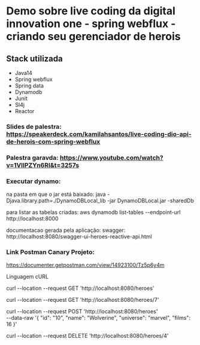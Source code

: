 
# Demo sobre live coding da digital innovation one - spring webflux - criando seu gerenciador de herois

## Stack utilizada

  * Java14
  * Spring webflux
  * Spring data
  * Dynamodb
  * Junit
  * Sl4j
  * Reactor
  

### Slides de palestra: https://speakerdeck.com/kamilahsantos/live-coding-dio-api-de-herois-com-spring-webflux

### Palestra garavda: https://www.youtube.com/watch?v=1VllPZYn6RI&t=3257s





### Executar dynamo: 

 na pasta em que o jar está baixado: java -Djava.library.path=./DynamoDBLocal_lib -jar DynamoDBLocal.jar -sharedDb
 
para listar as tabelas criadas:  aws dynamodb list-tables --endpoint-url http://localhost:8000


documentacao gerada pela aplicação: swagger: http://localhost:8080/swagger-ui-heroes-reactive-api.html


### Link Postman Canary Projeto:

https://documenter.getpostman.com/view/14923100/Tz5p6y4m 

Linguagem cURL

curl --location --request GET 'http://localhost:8080/heroes'

curl --location --request GET 'http://localhost:8080/heroes/7'

curl --location --request POST 'http://localhost:8080/heroes' \
--data-raw '{
        "id": "10",
        "name": "Wolverine",
        "universe": "marvel",
        "films": 16
}'

curl --location --request DELETE 'http://localhost:8080/heroes/4'

